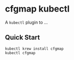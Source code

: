 # cfgmap kubectl

A `kubectl` plugin to ...

## Quick Start

```
kubectl krew install cfgmap
kubectl cfgmap
```

